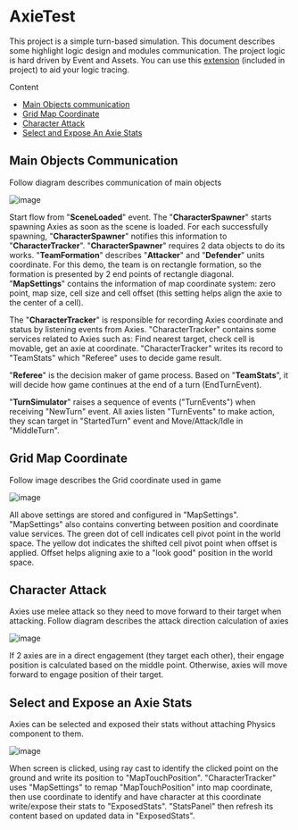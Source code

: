 # AxieTest
This project is a simple turn-based simulation. This document describes some highlight logic design and modules communication. The project logic is hard driven by Event and Assets. You can use this [extension](https://github.com/ThinhHB/Unity-SimpleReferenceFinder) (included in project) to aid your logic tracing.

Content
- [Main Objects communication](#main-objects-communication)
- [Grid Map Coordinate](grid-map-coordinate)
- [Character Attack](character-attack)
- [Select and Expose An Axie Stats](select-and-expose-an-axie-stats)

## Main Objects Communication
Follow diagram describes communication of main objects

![image](https://github.com/Aluminum18/AxieTest/assets/14157400/5c2d2056-75ae-4820-83a1-d45b3ac1e9ba)

Start flow from "**SceneLoaded**" event. The "**CharacterSpawner**" starts spawning Axies as soon as the scene is loaded. For each successfully spawning, "**CharacterSpawner**" notifies this information to "**CharacterTracker**". "**CharacterSpawner**" requires 2 data objects to do its works. "**TeamFormation**" describes "**Attacker**" and "**Defender**" units coordinate. For this demo, the team is on rectangle formation, so the formation is presented by 2 end points of rectangle diagonal. "**MapSettings**" contains the information of map coordinate system: zero point, map size, cell size and cell offset (this setting helps align the axie to the center of a cell).

The "**CharacterTracker**" is responsible for recording Axies coordinate and status by listening events from Axies. "CharacterTracker" contains some services related to Axies such as: Find nearest target, check cell is movable, get an axie at coordinate. "CharacterTracker" writes its record to "TeamStats" which "Referee" uses to decide game result.

"**Referee**" is the decision maker of game process. Based on "**TeamStats**", it will decide how game continues at the end of a turn (EndTurnEvent).

"**TurnSimulator**" raises a sequence of events ("TurnEvents") when receiving "NewTurn" event. All axies listen "TurnEvents" to make action, they scan target in "StartedTurn" event and Move/Attack/Idle in "MiddleTurn".

## Grid Map Coordinate
Follow image describes the Grid coordinate used in game

![image](https://github.com/Aluminum18/AxieTest/assets/14157400/06991a3e-3a87-4391-902a-8ac0f00ec054)

All above settings are stored and configured in "MapSettings". "MapSettings" also contains converting between position and coordinate value services. The green dot of cell indicates cell pivot point in the world space. The yellow dot indicates the shifted cell pivot point when offset is applied. Offset helps aligning axie to a "look good" position in the world space.

## Character Attack
Axies use melee attack so they need to move forward to their target when attacking. Follow diagram describes the attack direction calculation of axies

![image](https://github.com/Aluminum18/AxieTest/assets/14157400/ae0663d6-6c9b-429f-94d1-73414b757683)

If 2 axies are in a direct engagement (they target each other), their engage position is calculated based on the middle point. Otherwise, axies will move forward to engage position of their target.

## Select and Expose an Axie Stats
Axies can be selected and exposed their stats without attaching Physics component to them.

![image](https://github.com/Aluminum18/AxieTest/assets/14157400/f7edd164-cbbb-4b8d-9623-3c03d5a25804)

When screen is clicked, using ray cast to identify the clicked point on the ground and write its position to "MapTouchPosition". "CharacterTracker" uses "MapSettings" to remap "MapTouchPosition" into map coordinate, then use coordinate to identify and have character at this coordinate write/expose their stats to "ExposedStats". "StatsPanel" then refresh its content based on updated data in "ExposedStats".

